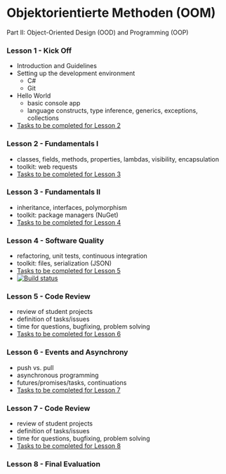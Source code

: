 # Objektorientierte Methoden (OOM)
Part II: Object-Oriented Design (OOD) and Programming (OOP)

### Lesson 1 - Kick Off
  * Introduction and Guidelines
  * Setting up the development environment
    * C#
    * Git
  * Hello World
    * basic console app
    * language constructs, type inference, generics, exceptions, collections
  * [Tasks to be completed for Lesson 2](https://github.com/bicoom/oom/wiki/Lesson-1)

### Lesson 2 - Fundamentals I
  * classes, fields, methods, properties, lambdas, visibility, encapsulation
  * toolkit: web requests
  * [Tasks to be completed for Lesson 3](https://github.com/bicoom/oom/wiki/Lesson-2)

### Lesson 3 - Fundamentals II
  * inheritance, interfaces, polymorphism
  * toolkit: package managers (NuGet)
  * [Tasks to be completed for Lesson 4](https://github.com/bicoom/oom/wiki/Lesson-3)

### Lesson 4 - Software Quality
  * refactoring, unit tests, continuous integration
  * toolkit: files, serialization (JSON)
  * [Tasks to be completed for Lesson 5](https://github.com/bicoom/oom/wiki/Lesson-4)
  * [![Build status](https://ci.appveyor.com/api/projects/status/6e5h7fiyhtwdpbce/branch/master?svg=true)](https://ci.appveyor.com/project/bicoom/oom/branch/master)

### Lesson 5 - Code Review
  * review of student projects
  * definition of tasks/issues
  * time for questions, bugfixing, problem solving
  * [Tasks to be completed for Lesson 6](https://github.com/bicoom/oom/wiki/Lesson-5)

### Lesson 6 - Events and Asynchrony
  * push vs. pull
  * asynchronous programming
  * futures/promises/tasks, continuations
  * [Tasks to be completed for Lesson 7](https://github.com/bicoom/oom/wiki/Lesson-6)

### Lesson 7 - Code Review
  * review of student projects
  * definition of tasks/issues
  * time for questions, bugfixing, problem solving
  * [Tasks to be completed for Lesson 8](https://github.com/bicoom/oom/wiki/Lesson-7)

### Lesson 8 - Final Evaluation
